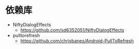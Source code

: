# 依赖库
* NiftyDialogEffects
  - https://github.com/sd6352051/NiftyDialogEffects
* pulltorefresh
  - https://github.com/chrisbanes/Android-PullToRefresh

